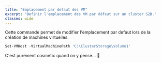 ```yaml
---
title: "Emplacement par defaut des VM"
excerpt: "Definir l'emplacement des VM par défaut sur un cluster S2D."
classes: wide
---
```

Cette commande permet de modifier l'emplacement par defaut lors de la création de machines virtuelles.

```powershell
Set-VMHost -VirtualMachinePath 'C:\ClusterStorage\Volume1'
```

C'est purement cosmetic quand on y pense... 🤔
